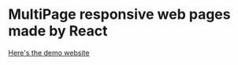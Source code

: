 # MultiPage responsive web pages made by React 

[Here's the demo website](https://zesty-sable-8c4fbb.netlify.app/)
